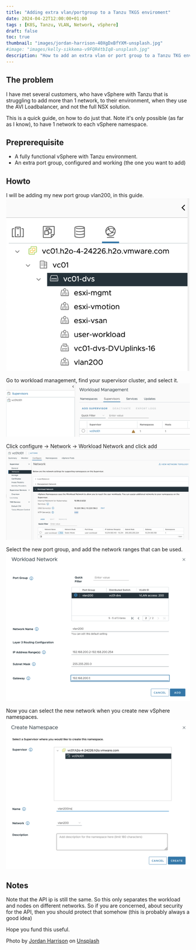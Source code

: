 ```yaml
---
title: "Adding extra vlan/portgroup to a Tanzu TKGS enviroment"
date: 2024-04-22T12:00:00+01:00
tags : [K8S, Tanzu, VLAN, Network, vSphere]
draft: false
toc: true
thumbnail: "images/jordan-harrison-40XgDxBfYXM-unsplash.jpg"
#image: "images/kelly-sikkema-v9FQR4tbIq8-unsplash.jpg"
description: "How to add an extra vlan or port group to a Tanzu TKG enviroment"
---
```

## The problem

I have met several customers, who have vSphere with Tanzu that is struggling to add more than 1 network, to their environment, when they use the AVI Loadbalancer, and not the full NSX solution.

This is a quick guide, on how to do just that.
Note it's only possible (as far as I know), to have 1 network to each vSphere namespace. 


## Preprerequisite

- A fully functional vSphere with Tanzu environment.
- An extra port group, configured and working (the one you want to add)


## Howto

I will be adding my new port group vlan200, in this guide.
![vlan200](images/1.png)

Go to workload management, find your supervisor cluster, and select it.
![supervisor](images/2.png)


Click configure -> Network -> Workload Network and click add
![network](images/3.png)


Select the new port group, and add the network ranges that can be used.
![network](images/4.png)


Now you can select the new network when you create new vSphere namespaces.
![network](images/5.png)


## Notes

Note that the API ip is still the same. So this only separates the workload and nodes on different networks. 
So if you are concerned, about security for the API, then you should protect that somehow (this is probably always a good idea)


Hope you fund this useful.


Photo by <a href="https://unsplash.com/@jordanharrison?utm_content=creditCopyText&utm_medium=referral&utm_source=unsplash">Jordan Harrison</a> on <a href="https://unsplash.com/photos/blue-utp-cord-40XgDxBfYXM?utm_content=creditCopyText&utm_medium=referral&utm_source=unsplash">Unsplash</a>
  